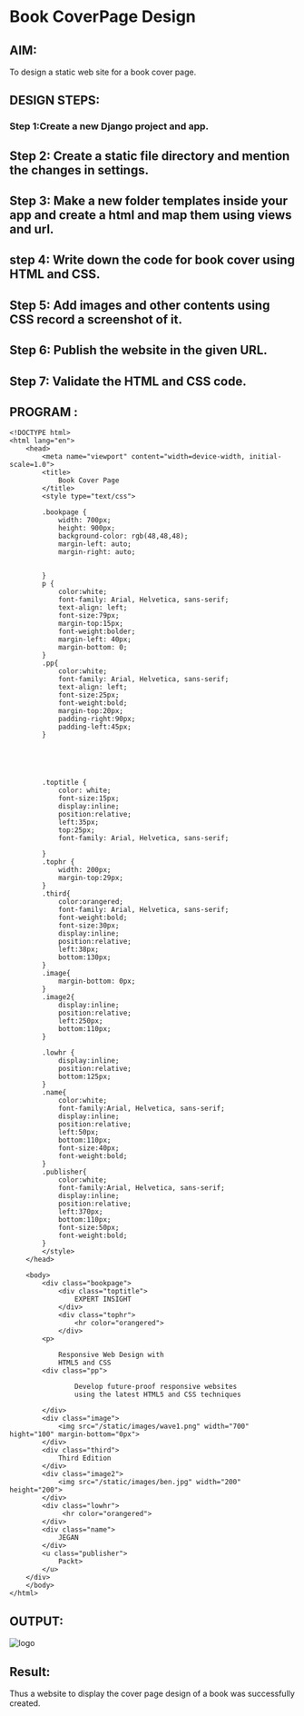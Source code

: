 # Book CoverPage Design

## AIM:

To design a static web site for a book cover page.

## DESIGN STEPS:

### Step 1:Create a new Django project and app.

## Step 2: Create a static file directory and mention the changes in settings.

## Step 3: Make a new folder templates inside your app and create a html and map them using views and url.

## step 4: Write down the code for book cover using HTML and CSS.

## Step 5: Add images and other contents using CSS record a screenshot of it.

## Step 6: Publish the website in the given URL.


## Step 7: Validate the HTML and CSS code.



## PROGRAM :
```
<!DOCTYPE html>
<html lang="en">
    <head>
        <meta name="viewport" content="width=device-width, initial-scale=1.0">
        <title>
            Book Cover Page
        </title>
        <style type="text/css"> 
        
        .bookpage {
            width: 700px;
            height: 900px;
            background-color: rgb(48,48,48);
            margin-left: auto;
            margin-right: auto;
            
            
        }
        p {
            color:white;
            font-family: Arial, Helvetica, sans-serif;
            text-align: left;
            font-size:79px;
            margin-top:15px;
            font-weight:bolder;
            margin-left: 40px;
            margin-bottom: 0;
        }
        .pp{
            color:white;
            font-family: Arial, Helvetica, sans-serif;
            text-align: left;
            font-size:25px;
            font-weight:bold;
            margin-top:20px;
            padding-right:90px;
            padding-left:45px;
        }
        
        


        
        .toptitle {
            color: white;
            font-size:15px;
            display:inline;
            position:relative;
            left:35px;
            top:25px;
            font-family: Arial, Helvetica, sans-serif;
        
        }
        .tophr {
            width: 200px;
            margin-top:29px;
        }
        .third{
            color:orangered;
            font-family: Arial, Helvetica, sans-serif;
            font-weight:bold;
            font-size:30px;
            display:inline;
            position:relative;
            left:38px;
            bottom:130px;
        }
        .image{
            margin-bottom: 0px;
        }
        .image2{
            display:inline;
            position:relative;
            left:250px;
            bottom:110px;
        }
            
        .lowhr {
            display:inline;
            position:relative;
            bottom:125px;
        }
        .name{
            color:white;
            font-family:Arial, Helvetica, sans-serif;
            display:inline;
            position:relative;
            left:50px;
            bottom:110px;
            font-size:40px;
            font-weight:bold;
        }
        .publisher{
            color:white;
            font-family:Arial, Helvetica, sans-serif;
            display:inline;
            position:relative;
            left:370px;
            bottom:110px;
            font-size:50px;
            font-weight:bold;
        }
        </style>
    </head>
    
    <body>
        <div class="bookpage">
            <div class="toptitle">
                EXPERT INSIGHT
            </div>
            <div class="tophr">
                <hr color="orangered">
            </div>
        <p>
        
            Responsive Web Design with 
            HTML5 and CSS
        <div class="pp">
        
                Develop future-proof responsive websites
                using the latest HTML5 and CSS techniques
            
        </div>
        <div class="image">
            <img src="/static/images/wave1.png" width="700" hight="100" margin-bottom="0px">
        </div>
        <div class="third">
            Third Edition
        </div>
        <div class="image2">
            <img src="/static/images/ben.jpg" width="200" height="200">
        </div>
        <div class="lowhr">
             <hr color="orangered">
        </div>
        <div class="name">
            JEGAN
        </div>
        <u class="publisher">
            Packt>
        </u>
    </div>
    </body>
</html>
```

## OUTPUT:
![logo](https://user-images.githubusercontent.com/113497491/214314290-7fe474ee-3d94-42e3-b4be-3f244c984cf6.png)


## Result:
Thus a website to display the cover page design of a book was successfully created.

